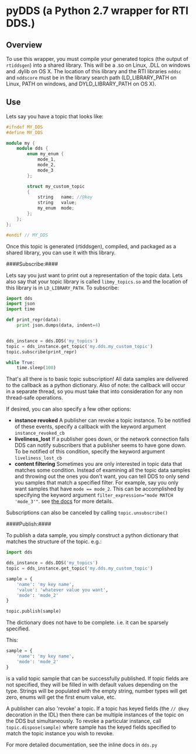 pyDDS (a Python 2.7 wrapper for RTI DDS.)
=========================================

Overview
--------

To use this wrapper, you must compile your generated topics (the output of
`rtiddsgen`) into a shared library. This will be a .so on Linux, .DLL on windows
and .dylib on OS X. The location of this library and the RTI libraries `nddsc`
and `nddscore` must be in the library search path (LD_LIBRARY_PATH on Linux,
PATH on windows, and DYLD_LIBRARY_PATH on OS X).

Use
---

Lets say you have a topic that looks like:

```C++
#ifndef MY_DDS
#define MY_DDS

module my {
    module dds {
        enum my_enum {
            mode_1,
            mode_2,
            mode_3
        };

        struct my_custom_topic
        {
            string   name; //@key
            string   value;
            my_enum  mode;
        };
    };
};

#endif // MY_DDS
```

Once this topic is generated (rtiddsgen), compiled, and packaged as a shared
library, you can use it with this library.

####Subscribe:####

Lets say you just want to print out a representation of the topic data. Lets
also say that your topic library is called `libmy_topics.so` and the location
of this library is in `LD_LIBRARY_PATH`. To subscribe:

```python
import dds
import json
import time

def print_repr(data):
    print json.dumps(data, indent=4)


dds_instance = dds.DDS('my_topics')
topic = dds_instance.get_topic('my.dds.my_custom_topic')
topic.subscribe(print_repr)

while True:
    time.sleep(100)
```

That's all there is to basic topic subscription! All data samples are delivered
to the callback as a python dictionary. Also of note: the callback will occur in
a separate thread, so you must take that into consideration for any non thread-safe
operations.

If desired, you can also specify a few other options:

 - **instance revoked** A publisher can revoke a topic instance. To be notified
   of these events, specify a callback with the keyword argument `instance_revoked_cb`
 - **liveliness_lost** If a publisher goes down, or the network connection fails
   DDS can notify subscribers that a publisher seems to have gone down. To be
   notified of this condition, specify the keyword argument `liveliness_lost_cb`
 - **content filtering** Sometimes you are only interested in topic data that
   matches some condition. Instead of examining all the topic data samples and
   throwing out the ones you don't want, you can tell DDS to only send you samples
   that match a specified filter. For example, say you only want samples that
   have `mode == mode_2`. This can be accomplished by specifying the keyword
   argument `filter_expression="mode MATCH 'mode_3'"`. see [the docs](https://community.rti.com/static/documentation/connext-dds/5.2.0/doc/manuals/connext_dds/html_files/RTI_ConnextDDS_CoreLibraries_UsersManual/Content/UsersManual/SQL_Filter_Expression_Notation.htm)
   for more details.

Subscriptions can also be canceled by calling `topic.unsubscribe()`

####Publish:####

To publish a data sample, you simply construct a python dictionary that matches
the structure of the topic. e.g.:

```python
import dds

dds_instance = dds.DDS('my_topics')
topic = dds_instance.get_topic('my.dds.my_custom_topic')

sample = {
    'name': 'my key name',
    'value': 'whatever value you want',
    'mode': 'mode_2'
}

topic.publish(sample)
```

The dictionary does not have to be complete. i.e. it can be sparsely specified.

This:

```python
sample = {
    'name': 'my key name',
    'mode': 'mode_2'
}
```

is a valid topic sample that can be successfully published. If topic fields are
not specified, they will be filled in with default values depending on the type.
Strings will be populated with the empty string, number types will get zero,
enums will get the first enum value, etc.

A publisher can also 'revoke' a topic. If a topic has keyed fields (the
`// @key` decoration in the IDL) then there can be multiple instances of the
topic on the DDS but simultaneously. To revoke a particular instance, call
`topic.dispose(sample)` where sample has the keyed fields specified to match the
topic instance you wish to revoke.

For more detailed documentation, see the inline docs in `dds.py`
